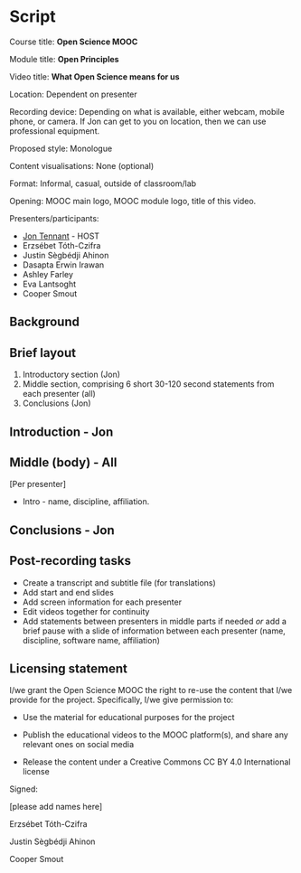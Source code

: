 Script
===============

Course title: **Open Science MOOC**

Module title: **Open Principles**

Video title: **What Open Science means for us**

Location: Dependent on presenter

Recording device: Depending on what is available, either webcam, mobile phone, or camera. If Jon can get to you on location, then we can use professional equipment.

Proposed style: Monologue

Content visualisations: None (optional)

Format: Informal, casual, outside of classroom/lab

Opening: MOOC main logo, MOOC module logo, title of this video.

Presenters/participants:

* [Jon Tennant](https://twitter.com/protohedgehog) - HOST
* Erzsébet Tóth-Czifra
* Justin Sègbédji Ahinon
* Dasapta Erwin Irawan
* Ashley Farley
* Eva Lantsoght
* Cooper Smout


## Background


## Brief layout

1. Introductory section (Jon)
2. Middle section, comprising 6 short 30-120 second statements from each presenter (all)
3. Conclusions (Jon)


Introduction - Jon
------------



Middle (body) - All
-------------

[Per presenter]

* Intro - name, discipline, affiliation.


Conclusions - Jon
-----------



## Post-recording tasks

* Create a transcript and subtitle file (for translations)
* Add start and end slides
* Add screen information for each presenter
* Edit videos together for continuity
* Add statements between presenters in middle parts if needed *or* add a brief pause with a slide of information between each presenter (name, discipline, software name, affiliation)

## Licensing statement

I/we grant the Open Science MOOC the right to re-use the content that
I/we provide for the project. Specifically, I/we give permission to:

-   Use the material for educational purposes for the project

-   Publish the educational videos to the MOOC platform(s), and share any
    relevant ones on social media

-   Release the content under a Creative Commons CC BY 4.0
    International license
    
Signed:

[please add names here]

Erzsébet Tóth-Czifra

Justin Sègbédji Ahinon

Cooper Smout
